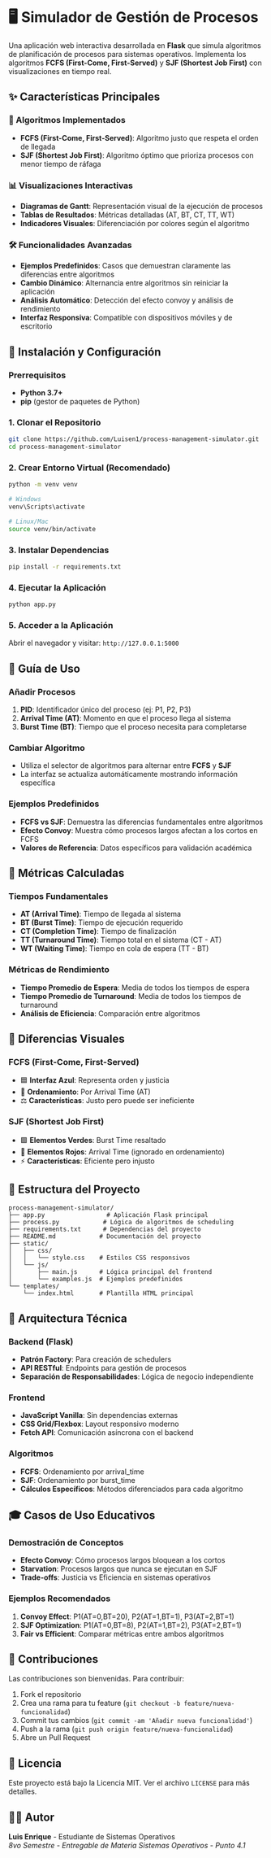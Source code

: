 # 🖥️ Simulador de Gestión de Procesos

Una aplicación web interactiva desarrollada en **Flask** que simula algoritmos de planificación de procesos para sistemas operativos. Implementa los algoritmos **FCFS (First-Come, First-Served)** y **SJF (Shortest Job First)** con visualizaciones en tiempo real.

## ✨ Características Principales

### 🎯 Algoritmos Implementados
- **FCFS (First-Come, First-Served)**: Algoritmo justo que respeta el orden de llegada
- **SJF (Shortest Job First)**: Algoritmo óptimo que prioriza procesos con menor tiempo de ráfaga

### 📊 Visualizaciones Interactivas
- **Diagramas de Gantt**: Representación visual de la ejecución de procesos
- **Tablas de Resultados**: Métricas detalladas (AT, BT, CT, TT, WT)
- **Indicadores Visuales**: Diferenciación por colores según el algoritmo

### 🛠️ Funcionalidades Avanzadas
- **Ejemplos Predefinidos**: Casos que demuestran claramente las diferencias entre algoritmos
- **Cambio Dinámico**: Alternancia entre algoritmos sin reiniciar la aplicación
- **Análisis Automático**: Detección del efecto convoy y análisis de rendimiento
- **Interfaz Responsiva**: Compatible con dispositivos móviles y de escritorio

## 🚀 Instalación y Configuración

### Prerrequisitos
- **Python 3.7+**
- **pip** (gestor de paquetes de Python)

### 1. Clonar el Repositorio
```bash
git clone https://github.com/Luisen1/process-management-simulator.git
cd process-management-simulator
```

### 2. Crear Entorno Virtual (Recomendado)
```bash
python -m venv venv

# Windows
venv\Scripts\activate

# Linux/Mac
source venv/bin/activate
```

### 3. Instalar Dependencias
```bash
pip install -r requirements.txt
```

### 4. Ejecutar la Aplicación
```bash
python app.py
```

### 5. Acceder a la Aplicación
Abrir el navegador y visitar: `http://127.0.0.1:5000`

## 📖 Guía de Uso

### Añadir Procesos
1. **PID**: Identificador único del proceso (ej: P1, P2, P3)
2. **Arrival Time (AT)**: Momento en que el proceso llega al sistema
3. **Burst Time (BT)**: Tiempo que el proceso necesita para completarse

### Cambiar Algoritmo
- Utiliza el selector de algoritmos para alternar entre **FCFS** y **SJF**
- La interfaz se actualiza automáticamente mostrando información específica

### Ejemplos Predefinidos
- **FCFS vs SJF**: Demuestra las diferencias fundamentales entre algoritmos
- **Efecto Convoy**: Muestra cómo procesos largos afectan a los cortos en FCFS
- **Valores de Referencia**: Datos específicos para validación académica

## 🧮 Métricas Calculadas

### Tiempos Fundamentales
- **AT (Arrival Time)**: Tiempo de llegada al sistema
- **BT (Burst Time)**: Tiempo de ejecución requerido
- **CT (Completion Time)**: Tiempo de finalización
- **TT (Turnaround Time)**: Tiempo total en el sistema (CT - AT)
- **WT (Waiting Time)**: Tiempo en cola de espera (TT - BT)

### Métricas de Rendimiento
- **Tiempo Promedio de Espera**: Media de todos los tiempos de espera
- **Tiempo Promedio de Turnaround**: Media de todos los tiempos de turnaround
- **Análisis de Eficiencia**: Comparación entre algoritmos

## 🎨 Diferencias Visuales

### FCFS (First-Come, First-Served)
- 🟦 **Interfaz Azul**: Representa orden y justicia
- 📝 **Ordenamiento**: Por Arrival Time (AT)
- ⚖️ **Características**: Justo pero puede ser ineficiente

### SJF (Shortest Job First)
- 🟩 **Elementos Verdes**: Burst Time resaltado
- 🔴 **Elementos Rojos**: Arrival Time (ignorado en ordenamiento)
- ⚡ **Características**: Eficiente pero injusto

## 📁 Estructura del Proyecto

```
process-management-simulator/
├── app.py                 # Aplicación Flask principal
├── process.py            # Lógica de algoritmos de scheduling
├── requirements.txt      # Dependencias del proyecto
├── README.md            # Documentación del proyecto
├── static/
│   ├── css/
│   │   └── style.css    # Estilos CSS responsivos
│   └── js/
│       ├── main.js      # Lógica principal del frontend
│       └── examples.js  # Ejemplos predefinidos
└── templates/
    └── index.html       # Plantilla HTML principal
```

## 🔧 Arquitectura Técnica

### Backend (Flask)
- **Patrón Factory**: Para creación de schedulers
- **API RESTful**: Endpoints para gestión de procesos
- **Separación de Responsabilidades**: Lógica de negocio independiente

### Frontend
- **JavaScript Vanilla**: Sin dependencias externas
- **CSS Grid/Flexbox**: Layout responsivo moderno
- **Fetch API**: Comunicación asíncrona con el backend

### Algoritmos
- **FCFS**: Ordenamiento por arrival_time
- **SJF**: Ordenamiento por burst_time
- **Cálculos Específicos**: Métodos diferenciados para cada algoritmo

## 🎓 Casos de Uso Educativos

### Demostración de Conceptos
- **Efecto Convoy**: Cómo procesos largos bloquean a los cortos
- **Starvation**: Procesos largos que nunca se ejecutan en SJF
- **Trade-offs**: Justicia vs Eficiencia en sistemas operativos

### Ejemplos Recomendados
1. **Convoy Effect**: P1(AT=0,BT=20), P2(AT=1,BT=1), P3(AT=2,BT=1)
2. **SJF Optimization**: P1(AT=0,BT=8), P2(AT=1,BT=2), P3(AT=2,BT=1)
3. **Fair vs Efficient**: Comparar métricas entre ambos algoritmos

## 🤝 Contribuciones

Las contribuciones son bienvenidas. Para contribuir:

1. Fork el repositorio
2. Crea una rama para tu feature (`git checkout -b feature/nueva-funcionalidad`)
3. Commit tus cambios (`git commit -am 'Añadir nueva funcionalidad'`)
4. Push a la rama (`git push origin feature/nueva-funcionalidad`)
5. Abre un Pull Request

## 📄 Licencia

Este proyecto está bajo la Licencia MIT. Ver el archivo `LICENSE` para más detalles.

## 👨‍💻 Autor

**Luis Enrique** - Estudiante de Sistemas Operativos  
*8vo Semestre - Entregable de Materia Sistemas Operativos - Punto 4.1*